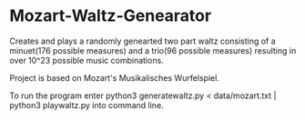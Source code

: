 # Mozart-Waltz-Genearator
Creates and plays a randomly genearted two part waltz consisting of a minuet(176 possible measures) and a trio(96 possible measures) resulting in over 10^23 possible music combinations. 

Project is based on Mozart's Musikalisches Wurfelspiel.

To run the program enter  python3 generatewaltz.py < data/mozart.txt | python3 playwaltz.py into command line.
